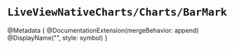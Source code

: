 # ``LiveViewNativeCharts/Charts/BarMark``

@Metadata {
    @DocumentationExtension(mergeBehavior: append)
    @DisplayName("<BarMark>", style: symbol)
}

